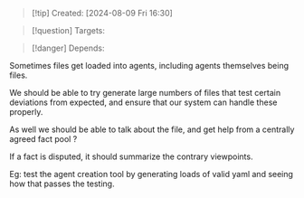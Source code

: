 
>[!tip] Created: [2024-08-09 Fri 16:30]

>[!question] Targets: 

>[!danger] Depends: 

Sometimes files get loaded into agents, including agents themselves being files.

We should be able to try generate large numbers of files that test certain deviations from expected, and ensure that our system can handle these properly.

As well we should be able to talk about the file, and get help from a centrally agreed fact pool ?

If a fact is disputed, it should summarize the contrary viewpoints.

Eg: test the agent creation tool by generating loads of valid yaml and seeing how that passes the testing.